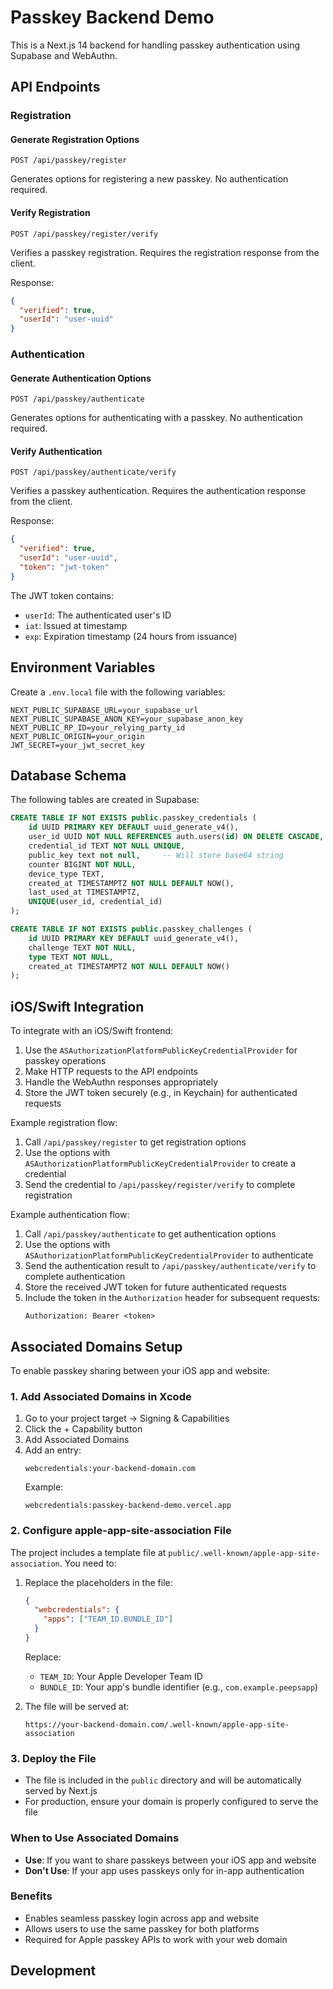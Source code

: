 # Passkey Backend Demo

This is a Next.js 14 backend for handling passkey authentication using Supabase and WebAuthn.

## API Endpoints

### Registration

#### Generate Registration Options
```http
POST /api/passkey/register
```

Generates options for registering a new passkey. No authentication required.

#### Verify Registration
```http
POST /api/passkey/register/verify
```

Verifies a passkey registration. Requires the registration response from the client.

Response:
```json
{
  "verified": true,
  "userId": "user-uuid"
}
```

### Authentication

#### Generate Authentication Options
```http
POST /api/passkey/authenticate
```

Generates options for authenticating with a passkey. No authentication required.

#### Verify Authentication
```http
POST /api/passkey/authenticate/verify
```

Verifies a passkey authentication. Requires the authentication response from the client.

Response:
```json
{
  "verified": true,
  "userId": "user-uuid",
  "token": "jwt-token"
}
```

The JWT token contains:
- `userId`: The authenticated user's ID
- `iat`: Issued at timestamp
- `exp`: Expiration timestamp (24 hours from issuance)

## Environment Variables

Create a `.env.local` file with the following variables:

```env
NEXT_PUBLIC_SUPABASE_URL=your_supabase_url
NEXT_PUBLIC_SUPABASE_ANON_KEY=your_supabase_anon_key
NEXT_PUBLIC_RP_ID=your_relying_party_id
NEXT_PUBLIC_ORIGIN=your_origin
JWT_SECRET=your_jwt_secret_key
```

## Database Schema

The following tables are created in Supabase:

```sql
CREATE TABLE IF NOT EXISTS public.passkey_credentials (
    id UUID PRIMARY KEY DEFAULT uuid_generate_v4(),
    user_id UUID NOT NULL REFERENCES auth.users(id) ON DELETE CASCADE,
    credential_id TEXT NOT NULL UNIQUE,
    public_key text not null,     -- Will store base64 string
    counter BIGINT NOT NULL,
    device_type TEXT,
    created_at TIMESTAMPTZ NOT NULL DEFAULT NOW(),
    last_used_at TIMESTAMPTZ,
    UNIQUE(user_id, credential_id)
);

CREATE TABLE IF NOT EXISTS public.passkey_challenges (
    id UUID PRIMARY KEY DEFAULT uuid_generate_v4(),
    challenge TEXT NOT NULL,
    type TEXT NOT NULL,
    created_at TIMESTAMPTZ NOT NULL DEFAULT NOW()
);
```

## iOS/Swift Integration

To integrate with an iOS/Swift frontend:

1. Use the `ASAuthorizationPlatformPublicKeyCredentialProvider` for passkey operations
2. Make HTTP requests to the API endpoints
3. Handle the WebAuthn responses appropriately
4. Store the JWT token securely (e.g., in Keychain) for authenticated requests

Example registration flow:
1. Call `/api/passkey/register` to get registration options
2. Use the options with `ASAuthorizationPlatformPublicKeyCredentialProvider` to create a credential
3. Send the credential to `/api/passkey/register/verify` to complete registration

Example authentication flow:
1. Call `/api/passkey/authenticate` to get authentication options
2. Use the options with `ASAuthorizationPlatformPublicKeyCredentialProvider` to authenticate
3. Send the authentication result to `/api/passkey/authenticate/verify` to complete authentication
4. Store the received JWT token for future authenticated requests
5. Include the token in the `Authorization` header for subsequent requests:
   ```
   Authorization: Bearer <token>
   ```

## Associated Domains Setup

To enable passkey sharing between your iOS app and website:

### 1. Add Associated Domains in Xcode
1. Go to your project target → Signing & Capabilities
2. Click the + Capability button
3. Add Associated Domains
4. Add an entry:
   ```
   webcredentials:your-backend-domain.com
   ```
   Example:
   ```
   webcredentials:passkey-backend-demo.vercel.app
   ```

### 2. Configure apple-app-site-association File
The project includes a template file at `public/.well-known/apple-app-site-association`. You need to:

1. Replace the placeholders in the file:
   ```json
   {
     "webcredentials": {
       "apps": ["TEAM_ID.BUNDLE_ID"]
     }
   }
   ```
   Replace:
   - `TEAM_ID`: Your Apple Developer Team ID
   - `BUNDLE_ID`: Your app's bundle identifier (e.g., `com.example.peepsapp`)

2. The file will be served at:
   ```
   https://your-backend-domain.com/.well-known/apple-app-site-association
   ```

### 3. Deploy the File
- The file is included in the `public` directory and will be automatically served by Next.js
- For production, ensure your domain is properly configured to serve the file

### When to Use Associated Domains
- **Use**: If you want to share passkeys between your iOS app and website
- **Don't Use**: If your app uses passkeys only for in-app authentication

### Benefits
- Enables seamless passkey login across app and website
- Allows users to use the same passkey for both platforms
- Required for Apple passkey APIs to work with your web domain

## Development

```